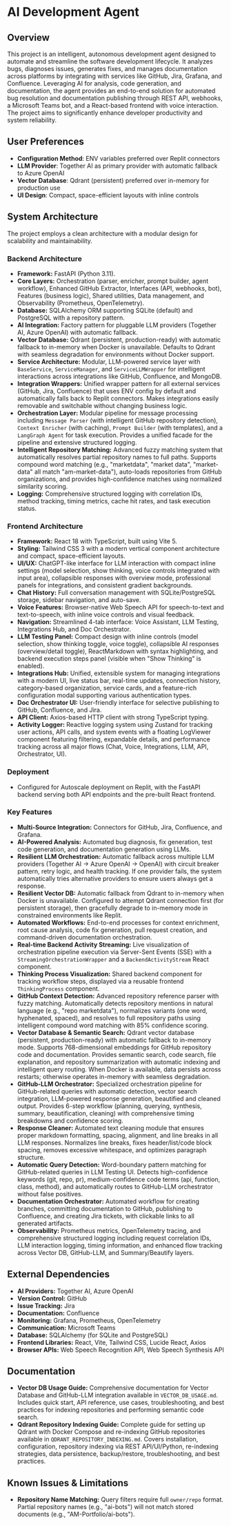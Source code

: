 # AI Development Agent

## Overview
This project is an intelligent, autonomous development agent designed to automate and streamline the software development lifecycle. It analyzes bugs, diagnoses issues, generates fixes, and manages documentation across platforms by integrating with services like GitHub, Jira, Grafana, and Confluence. Leveraging AI for analysis, code generation, and documentation, the agent provides an end-to-end solution for automated bug resolution and documentation publishing through REST API, webhooks, a Microsoft Teams bot, and a React-based frontend with voice interaction. The project aims to significantly enhance developer productivity and system reliability.

## User Preferences
- **Configuration Method**: ENV variables preferred over Replit connectors
- **LLM Provider**: Together AI as primary provider with automatic fallback to Azure OpenAI
- **Vector Database**: Qdrant (persistent) preferred over in-memory for production use
- **UI Design**: Compact, space-efficient layouts with inline controls

## System Architecture
The project employs a clean architecture with a modular design for scalability and maintainability.

### Backend Architecture
-   **Framework:** FastAPI (Python 3.11).
-   **Core Layers:** Orchestration (parser, enricher, prompt builder, agent workflow), Enhanced GitHub Extractor, Interfaces (API, webhooks, bot), Features (business logic), Shared utilities, Data management, and Observability (Prometheus, OpenTelemetry).
-   **Database:** SQLAlchemy ORM supporting SQLite (default) and PostgreSQL with a repository pattern.
-   **AI Integration:** Factory pattern for pluggable LLM providers (Together AI, Azure OpenAI) with automatic fallback.
-   **Vector Database:** Qdrant (persistent, production-ready) with automatic fallback to in-memory when Docker is unavailable. Defaults to Qdrant with seamless degradation for environments without Docker support.
-   **Service Architecture:** Modular, LLM-powered service layer with `BaseService`, `ServiceManager`, and `ServiceLLMWrapper` for intelligent interactions across integrations like GitHub, Confluence, and MongoDB.
-   **Integration Wrappers:** Unified wrapper pattern for all external services (GitHub, Jira, Confluence) that uses ENV config by default and automatically falls back to Replit connectors. Makes integrations easily removable and switchable without changing business logic.
-   **Orchestration Layer:** Modular pipeline for message processing including `Message Parser` (with intelligent GitHub repository detection), `Context Enricher` (with caching), `Prompt Builder` (with templates), and a `LangGraph Agent` for task execution. Provides a unified facade for the pipeline and extensive structured logging.
-   **Intelligent Repository Matching:** Advanced fuzzy matching system that automatically resolves partial repository names to full paths. Supports compound word matching (e.g., "marketdata", "market data", "market-data" all match "am-market-data"), auto-loads repositories from GitHub organizations, and provides high-confidence matches using normalized similarity scoring.
-   **Logging:** Comprehensive structured logging with correlation IDs, method tracking, timing metrics, cache hit rates, and task execution status.

### Frontend Architecture
-   **Framework:** React 18 with TypeScript, built using Vite 5.
-   **Styling:** Tailwind CSS 3 with a modern vertical component architecture and compact, space-efficient layouts.
-   **UI/UX:** ChatGPT-like interface for LLM interaction with compact inline settings (model selection, show thinking, voice controls integrated with input area), collapsible responses with overview mode, professional panels for integrations, and consistent gradient backgrounds.
-   **Chat History:** Full conversation management with SQLite/PostgreSQL storage, sidebar navigation, and auto-save.
-   **Voice Features:** Browser-native Web Speech API for speech-to-text and text-to-speech, with inline voice controls and visual feedback.
-   **Navigation:** Streamlined 4-tab interface: Voice Assistant, LLM Testing, Integrations Hub, and Doc Orchestrator.
-   **LLM Testing Panel:** Compact design with inline controls (model selection, show thinking toggle, voice toggle), collapsible AI responses (overview/detail toggle), ReactMarkdown with syntax highlighting, and backend execution steps panel (visible when "Show Thinking" is enabled).
-   **Integrations Hub:** Unified, extensible system for managing integrations with a modern UI, live status bar, real-time updates, connection history, category-based organization, service cards, and a feature-rich configuration modal supporting various authentication types.
-   **Doc Orchestrator UI:** User-friendly interface for selective publishing to GitHub, Confluence, and Jira.
-   **API Client:** Axios-based HTTP client with strong TypeScript typing.
-   **Activity Logger:** Reactive logging system using Zustand for tracking user actions, API calls, and system events with a floating LogViewer component featuring filtering, expandable details, and performance tracking across all major flows (Chat, Voice, Integrations, LLM, API, Orchestrator, UI).

### Deployment
-   Configured for Autoscale deployment on Replit, with the FastAPI backend serving both API endpoints and the pre-built React frontend.

### Key Features
-   **Multi-Source Integration:** Connectors for GitHub, Jira, Confluence, and Grafana.
-   **AI-Powered Analysis:** Automated bug diagnosis, fix generation, test code generation, and documentation generation using LLMs.
-   **Resilient LLM Orchestration:** Automatic fallback across multiple LLM providers (Together AI → Azure OpenAI → OpenAI) with circuit breaker pattern, retry logic, and health tracking. If one provider fails, the system automatically tries alternative providers to ensure users always get a response.
-   **Resilient Vector DB:** Automatic fallback from Qdrant to in-memory when Docker is unavailable. Configured to attempt Qdrant connection first (for persistent storage), then gracefully degrade to in-memory mode in constrained environments like Replit.
-   **Automated Workflows:** End-to-end processes for context enrichment, root cause analysis, code fix generation, pull request creation, and command-driven documentation orchestration.
-   **Real-time Backend Activity Streaming:** Live visualization of orchestration pipeline execution via Server-Sent Events (SSE) with a `StreamingOrchestrationWrapper` and a `BackendActivityStream` React component.
-   **Thinking Process Visualization:** Shared backend component for tracking workflow steps, displayed via a reusable frontend `ThinkingProcess` component.
-   **GitHub Context Detection:** Advanced repository reference parser with fuzzy matching. Automatically detects repository mentions in natural language (e.g., "repo marketdata"), normalizes variants (one word, hyphenated, spaced), and resolves to full repository paths using intelligent compound word matching with 85% confidence scoring.
-   **Vector Database & Semantic Search:** Qdrant vector database (persistent, production-ready) with automatic fallback to in-memory mode. Supports 768-dimensional embeddings for GitHub repository code and documentation. Provides semantic search, code search, file explanation, and repository summarization with automatic indexing and intelligent query routing. When Docker is available, data persists across restarts; otherwise operates in-memory with seamless degradation.
-   **GitHub-LLM Orchestrator:** Specialized orchestration pipeline for GitHub-related queries with automatic detection, vector search integration, LLM-powered response generation, beautified and cleaned output. Provides 6-step workflow (planning, querying, synthesis, summary, beautification, cleaning) with comprehensive timing breakdowns and confidence scoring.
-   **Response Cleaner:** Automated text cleaning module that ensures proper markdown formatting, spacing, alignment, and line breaks in all LLM responses. Normalizes line breaks, fixes header/list/code block spacing, removes excessive whitespace, and optimizes paragraph structure.
-   **Automatic Query Detection:** Word-boundary pattern matching for GitHub-related queries in LLM Testing UI. Detects high-confidence keywords (git, repo, pr), medium-confidence code terms (api, function, class, method), and automatically routes to GitHub-LLM orchestrator without false positives.
-   **Documentation Orchestrator:** Automated workflow for creating branches, committing documentation to GitHub, publishing to Confluence, and creating Jira tickets, with clickable links to all generated artifacts.
-   **Observability:** Prometheus metrics, OpenTelemetry tracing, and comprehensive structured logging including request correlation IDs, LLM interaction logging, timing information, and enhanced flow tracking across Vector DB, GitHub-LLM, and Summary/Beautify layers.

## External Dependencies
-   **AI Providers:** Together AI, Azure OpenAI
-   **Version Control:** GitHub
-   **Issue Tracking:** Jira
-   **Documentation:** Confluence
-   **Monitoring:** Grafana, Prometheus, OpenTelemetry
-   **Communication:** Microsoft Teams
-   **Database:** SQLAlchemy (for SQLite and PostgreSQL)
-   **Frontend Libraries:** React, Vite, Tailwind CSS, Lucide React, Axios
-   **Browser APIs:** Web Speech Recognition API, Web Speech Synthesis API

## Documentation
-   **Vector DB Usage Guide:** Comprehensive documentation for Vector Database and GitHub-LLM integration available in `VECTOR_DB_USAGE.md`. Includes quick start, API reference, use cases, troubleshooting, and best practices for indexing repositories and performing semantic code search.
-   **Qdrant Repository Indexing Guide:** Complete guide for setting up Qdrant with Docker Compose and re-indexing GitHub repositories available in `QDRANT_REPOSITORY_INDEXING.md`. Covers installation, configuration, repository indexing via REST API/UI/Python, re-indexing strategies, data persistence, backup/restore, troubleshooting, and best practices.

## Known Issues & Limitations
-   **Repository Name Matching:** Query filters require full `owner/repo` format. Partial repository names (e.g., "ai-bots") will not match stored documents (e.g., "AM-Portfolio/ai-bots").